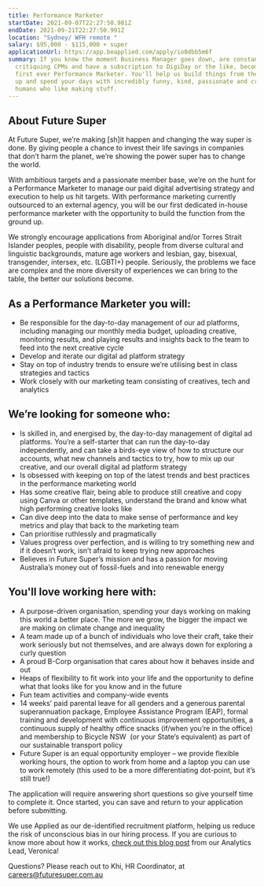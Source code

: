 ```yaml
---
title: Performance Marketer
startDate: 2021-09-07T22:27:50.981Z
endDate: 2021-09-21T22:27:50.991Z
location: "Sydney/ WFH remote "
salary: $95,000 - $115,000 + super
applicationUrl: https://app.beapplied.com/apply/io8dbb5m6f
summary: If you know the moment Business Manager goes down, are constantly
  critiquing CPMs and have a subscription to DigiDay or the like, become our
  first ever Performance Marketer. You'll help us build things from the ground
  up and spend your days with incredibly funny, kind, passionate and creative
  humans who like making stuff.
---
```


## About Future Super

At Future Super, we’re making \[sh]it happen and changing the way super is done. By giving people a chance to invest their life savings in companies that don’t harm the planet, we’re showing the power super has to change the world.

With ambitious targets and a passionate member base, we’re on the hunt for a Performance Marketer to manage our paid digital advertising strategy and execution to help us hit targets. With performance marketing currently outsourced to an external agency, you will be our first dedicated in-house performance marketer with the opportunity to build the function from the ground up.

We strongly encourage applications from Aboriginal and/or Torres Strait Islander peoples, people with disability, people from diverse cultural and linguistic backgrounds, mature age workers and lesbian, gay, bisexual, transgender, intersex, etc. (LGBTI+) people. Seriously, the problems we face are complex and the more diversity of experiences we can bring to the table, the better our solutions become.

## As a Performance Marketer you will:

- Be responsible for the day-to-day management of our ad platforms, including managing our monthly media budget, uploading creative, monitoring results, and playing results and insights back to the team to feed into the next creative cycle
- Develop and iterate our digital ad platform strategy
- Stay on top of industry trends to ensure we’re utilising best in class strategies and tactics
- Work closely with our marketing team consisting of creatives, tech and analytics

## We’re looking for someone who:

- Is skilled in, and energised by, the day-to-day management of digital ad platforms. You’re a self-starter that can run the day-to-day independently, and can take a birds-eye view of how to structure our accounts, what new channels and tactics to try, how to mix up our creative, and our overall digital ad platform strategy
- Is obsessed with keeping on top of the latest trends and best practices in the performance marketing world
- Has some creative flair, being able to produce still creative and copy using Canva or other templates, understand the brand and know what high performing creative looks like
- Can dive deep into the data to make sense of performance and key metrics and play that back to the marketing team
- Can prioritise ruthlessly and pragmatically
- Values progress over perfection, and is willing to try something new and if it doesn’t work, isn’t afraid to keep trying new approaches
- Believes in Future Super’s mission and has a passion for moving Australia’s money out of fossil-fuels and into renewable energy

## You'll love working here with:

- A purpose-driven organisation, spending your days working on making this world a better place. The more we grow, the bigger the impact we are making on climate change and inequality
- A team made up of a bunch of individuals who love their craft, take their work seriously but not themselves, and are always down for exploring a curly question
- A proud B-Corp organisation that cares about how it behaves inside and out
- Heaps of flexibility to fit work into your life and the opportunity to define what that looks like for you know and in the future
- Fun team activities and company-wide events
- 14 weeks’ paid parental leave for all genders and a generous parental superannuation package, Employee Assistance Program (EAP), formal training and development with continuous improvement opportunities, a continuous supply of healthy office snacks (if/when you’re in the office) and membership to Bicycle NSW  (or your State’s equivalent) as part of our sustainable transport policy
- Future Super is an equal opportunity employer – we provide flexible working hours, the option to work from home and a laptop you can use to work remotely (this used to be a more differentiating dot-point, but it’s still true!)

The application will require answering short questions so give yourself time to complete it. Once started, you can save and return to your application before submitting.

We use Applied as our de-identified recruitment platform, helping us reduce the risk of unconscious bias in our hiring process. If you are curious to know more about how it works, [check out this blog post](https://www.linkedin.com/pulse/how-de-identified-recruitment-improving-diversity-our-veronica/?trackingId=0MnwcX%2BBRQSOTl0oogaIbA%3D%3D) from our Analytics Lead, Veronica!

Questions? Please reach out to Khi, HR Coordinator, at careers@futuresuper.com.au
